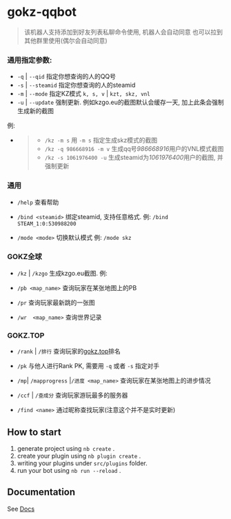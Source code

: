 # gokz-qqbot

>  该机器人支持添加到好友列表私聊命令使用, 机器人会自动同意
> 也可以拉到其他群里使用(偶尔会自动同意)

### 通用指定参数:

- `-q` | `--qid` 指定你想查询的人的QQ号
- `-s` | `--steamid` 指定你想查询的人的steamid
- `-m` | `--mode` 指定KZ模式 `k, s, v` | `kzt, skz, vnl`
- `-u` | `--update` 强制更新. 例如kzgo.eu的截图默认会缓存一天, 加上此条会强制生成新的截图

例:

- > - `/kz -m s` 用 `-m s` 指定生成skz模式的截图
  > - `/kz -q 986668916 -m v` 生成qq号*986668916*用户的VNL模式截图
  > - `/kz -s 1061976400 -u` 生成steamid为*1061976400*用户的截图, 并强制更新

### 通用

- `/help` 查看帮助

- `/bind <steamid>` 绑定steamid, 支持任意格式. 例: `/bind STEAM_1:0:530988200`
- `/mode <mode>` 切换默认模式 例: `/mode skz`

### GOKZ全球

- `/kz` | `/kzgo` 生成kzgo.eu截图. 例:

- `/pb <map_name>` 查询玩家在某张地图上的PB
- `/pr` 查询玩家最新跳的一张图
- `/wr  <map_name>` 查询世界记录

### GOKZ.TOP

- `/rank` | `/排行` 查询玩家的[gokz.top](https://gokz.top/)排名
- `/pk` 与他人进行Rank PK, 需要用 `-q` 或者 `-s` 指定对手

- `/mp`| `/mapprogress` |`/进度 <map_name>` 查询玩家在某张地图上的进步情况
-  `/ccf` | `/查成分` 查询玩家游玩最多的服务器
- `/find <name>` 通过昵称查找玩家(注意这个并不是实时更新)

## How to start

1. generate project using `nb create` .
2. create your plugin using `nb plugin create` .
3. writing your plugins under `src/plugins` folder.
4. run your bot using `nb run --reload` .

## Documentation

See [Docs](https://nonebot.dev/)

